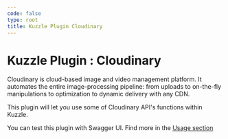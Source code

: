 ```yaml
---
code: false 
type: root
title: Kuzzle Plugin Cloudinary
--- 
```


# Kuzzle Plugin : Cloudinary

Cloudinary is cloud-based image and video management platform. It automates the entire image-processing pipeline: from uploads to on-the-fly manipulations to optimization to dynamic delivery with any CDN.

This plugin will let you use some of Cloudinary API's functions within Kuzzle. 

You can test this plugin with Swagger UI. Find more in the [Usage section](/official-plugins/cloudinary/1/essentials/usage)
